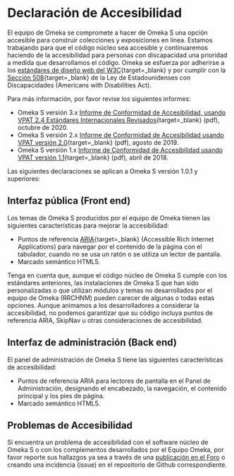 # Declaración de Accesibilidad

El equipo de Omeka se compromete a hacer de Omeka S una opción accesible para construir colecciones y exposiciones en línea. Estamos trabajando para que el código núcleo sea accesible y continuaremos haciendo de la accesibilidad para personas con discapacidad una prioridad a medida que desarrollamos el código. Omeka se esfuerza por adherirse a los [estándares de diseño web del W3C](http://www.w3.org/standards/){target=_blank} y por cumplir con la [Sección 508](http://www.section508.gov/){target=_blank} de la Ley de Estadounidenses con Discapacidades (Americans with Disabilities Act).

Para más información, por favor revise los siguientes informes:

- Omeka S versión 3.x [Informe de Conformidad de Accesibilidad, usando VPAT 2.4 Estándares Internacionales Revisados](files/OmekaS3x_ACR.pdf){target=_blank} (pdf), octubre de 2020.
- Omeka S versión 2.x [Informe de Conformidad de Accesibilidad usando VPAT versión 2.0](files/VPAT_OmekaS2-0-1.pdf){target=_blank} (pdf), agosto de 2019.
- Omeka S versión 1.x [Informe de Conformidad de Accesibilidad usando VPAT versión 1.1](files/VPAT2.0-OmekaS1-1.pdf){target=_blank} (pdf), abril de 2018.

Las siguientes declaraciones se aplican a Omeka S versión 1.0.1 y superiores:

## Interfaz pública (Front end)

Los temas de Omeka S producidos por el equipo de Omeka tienen las siguientes características para mejorar la accesibilidad:

-   Puntos de referencia [ARIA](http://www.w3.org/WAI/intro/aria){target=_blank} (Accessible Rich Internet Applications) para navegar por el contenido de la página con el tabulador, cuando no se usa un ratón o se utiliza un lector de pantalla.
-   Marcado semántico HTML5.

Tenga en cuenta que, aunque el código núcleo de Omeka S cumple con los estándares anteriores, las instalaciones de Omeka S que han sido personalizadas o que utilizan módulos y temas no desarrollados por el equipo de Omeka (RRCHNM) pueden carecer de algunas o todas estas opciones. Aunque animamos a los desarrolladores a considerar la accesibilidad, no podemos garantizar que su código incluya puntos de referencia ARIA, SkipNav u otras consideraciones de accesibilidad.

## Interfaz de administración (Back end)

El panel de administración de Omeka S tiene las siguientes características de accesibilidad:

-   Puntos de referencia ARIA para lectores de pantalla en el Panel de Administración, designando el encabezado, la navegación, el contenido principal y los pies de página.
-   Marcado semántico HTML5.

## Problemas de Accesibilidad

Si encuentra un problema de accesibilidad con el software núcleo de Omeka S o con los complementos desarrollados por el Equipo Omeka, por favor reporte sus hallazgos ya sea a través de una [publicación en el Foro](https://forum.omeka.org/c/omeka-s/accessibility/36) o creando una incidencia (issue) en el repositorio de Github correspondiente.
